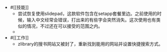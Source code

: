 - #[[技能]]
    - 尝试恢复使用slidepad，这款软件包含在setapp套餐里边。之前使用的时候，输入中文经常会错误，打出来的有些字会突然消失。这次使用也有类似的情况，不过还在可以接受的范围之内。
    - 
- #[[工作]]
    - zlibrary的搜书网站又被封了，重新找到能用的网站并设置快捷搜索方式。
